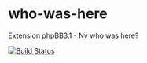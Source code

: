 # who-was-here
Extension phpBB3.1 - Nv who was here?

[![Build Status](https://travis-ci.org/bb3mobi/who-was-here.svg?branch=master)](https://travis-ci.org/bb3mobi/who-was-here)
